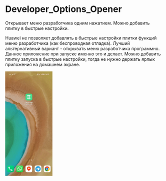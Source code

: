 # Developer_Options_Opener
Открывает меню разработчика одним нажатием. Можно добавить плитку в быстрые настройки.


Huawei не позволяет добавлять в быстрые настройки плитки функций меню разработчика (как беспроводная отладка). Лучший 
альтернативный вариант - открывать меню разработчика программно. Данное приложение при запуске именно это и делает.
Можно добавить плитку запуска в быстрые настройки, тогда не нужно держать ярлык приложения на домашнем экране.

<img src="SVID_20230726_165529_1.gif" width=30%>
